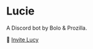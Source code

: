 # Lucie

A Discord bot by Bolo & Prozilla.

🔗 [Invite Lucy](https://discord.com/oauth2/authorize?client_id=1096138573788491887&scope=bot%20applications.commands)
